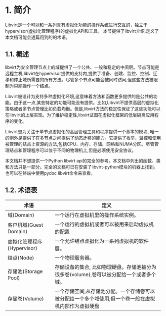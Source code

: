 # 1. 简介
Libvirt是一个可以和一系列具有虚拟化功能的操作系统进行交互的，独立于hypervisor(虚拟化管理程序)的虚拟化API和工具。
本节提供了libvirt介绍,定义了本文档可能会通篇用到的的术语。

## 1.1. 概述
libvirt为安全管理节点上的域提供了一个公共、一般和稳定的中间层。节点可能是远程主机,libvirt在hypervisor提供的支持内,提供了准备、创建、监控、控制、迁移和停止域所需要的所有方法。尽管多个节点可能会被同时访问,但这些方法被限制为只能操作一个结点。  

Libvirt被设计为支持多种虚拟化环境,这意味着方法和函数更多提供的是公共的功能。由于这一点,某些特定的功能可能没有提供。比如,Libvirt不提供高层的虚拟化策略或者多节点管理比如负载均衡。但是,libvirt方法的稳定性保证了这些功能可以在libvirt的上层实现。为了维护稳定性,libvirt试图在虚拟化框架的低层隔离应用程序的变化。  

Libvirt想为关注于单节点虚拟化的高层管理工具和程序提供一个基本的模块, 唯一的例外是提供了在多节点之间提供了动态迁移的能力。它提供了枚举、监控和使用被管理的结点上资源的方法,包括CPU、内存、存储、网络和NUMA分区。尽管管理结点和管理程序可以位于不同的物理机上,但是必须使用安全协议。  

本文档并不想提供一个Python libvirt api的完全的参考。本文档中列出的函数、类和方法只是一部分。完全的文档可已在安装了libvirt-python模块的机器上找到。也可以在终端中使用pydoc libvirt命令来查看。  

## 1.2. 术语表
| 术语 | 定义 |
| ------| ------ |
| 域(Domain) | 一个运行在虚拟机里的操作系统实例。 |
| 客户机域(Guest Domain) | 一个运行的虚拟机或者可以被用来启动虚拟机的配置 |
| 虚拟化管理程序(Hypervisor) | 一个允许结点虚拟化为一系列虚拟机的软件层。 |
| 结点(Node) | 一个物理服务器。 |
| 存储池(Storage Pool) | 存储设备的集合, 比如物理硬盘。存储池被分为很多卷(volume),卷可以被分配给一个或者多个域。 |
| 存储卷(Volume) | 一个存储空间,从存储池分配。一个存储卷可以被分配给一个多个域使用,但一个卷一般在虚拟机内部作为虚拟硬盘 |



